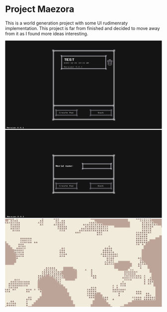 # Project Maezora

This is a world generation project with some UI rudimenraty implementation. This project is far from finished and decided to move away from it as I found more ideas interesting.

![Alt text](image.png)
![Alt text](image-1.png)
![Alt text](image-2.png)